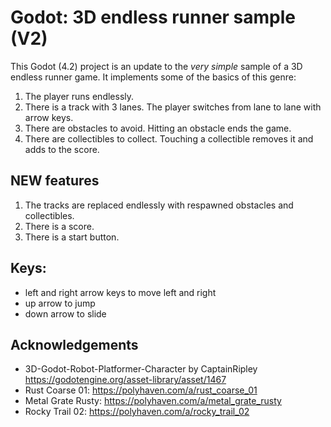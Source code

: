 # Godot: 3D endless runner sample (V2)

This Godot (4.2) project is an update to the _very simple_ sample of a 3D endless runner game. It implements some of the basics of this genre:

1. The player runs endlessly.
1. There is a track with 3 lanes. The player switches from lane to lane with arrow keys.
1. There are obstacles to avoid. Hitting an obstacle ends the game.
1. There are collectibles to collect. Touching a collectible removes it and adds to the score.

## NEW features
1. The tracks are replaced endlessly with respawned obstacles and collectibles.
1. There is a score.
1. There is a start button.

## Keys:

- left and right arrow keys to move left and right
- up arrow to jump
- down arrow to slide

## Acknowledgements

- 3D-Godot-Robot-Platformer-Character by CaptainRipley<br>
  https://godotengine.org/asset-library/asset/1467
- Rust Coarse 01: https://polyhaven.com/a/rust_coarse_01
- Metal Grate Rusty: https://polyhaven.com/a/metal_grate_rusty
- Rocky Trail 02: https://polyhaven.com/a/rocky_trail_02
